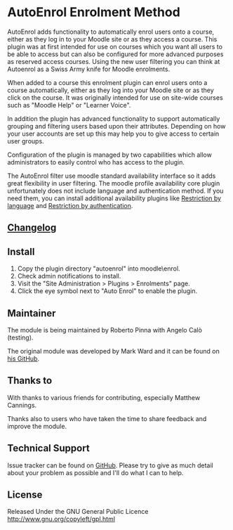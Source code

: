 # AutoEnrol Enrolment Method

AutoEnrol adds functionality to automatically enrol users onto a course, either as they 
log in to your Moodle site or as they access a course. This plugin was at first intended 
for use on courses which you want all users to be able to access but can also be configured
for more advanced purposes as reserved access courses. Using the new user filtering you can
think at Autoenrol as a Swiss Army knife for Moodle enrolments.

When added to a course this enrolment plugin can enrol users onto a course automatically,
either as they log into your Moodle site or as they click on the course. It was originally
intended for use on site-wide courses such as "Moodle Help" or "Learner Voice". 

In addition the plugin has advanced functionality to support automatically grouping and
filtering users based upon their attributes. Depending on how your user accounts are set
up this may help you to give access to certain user groups.

Configuration of the plugin is managed by two capabilities which allow administrators to 
easily control who has access to the plugin.

The AutoEnrol filter use moodle standard availability interface so it adds great flexibility 
in user filtering.
The moodle profile availability core plugin unfortunately does not include language and 
authentication method.  If you need them, you can install additional availability plugins 
like [Restriction by language](https://moodle.org/plugins/availability_language) and 
[Restriction by authentication](https://github.com/bobopinna/moodle-availability_auth).

## [Changelog](CHANGES.md)

## Install

1. Copy the plugin directory "autoenrol" into moodle\enrol\. 
2. Check admin notifications to install.
3. Visit the "Site Administration > Plugins > Enrolments" page.
4. Click the eye symbol next to "Auto Enrol" to enable the plugin. 

## Maintainer

The module is being maintained by Roberto Pinna with Angelo Calò (testing).

The original module was developed by Mark Ward and it can be found on 
[his GitHub](https://github.com/markward/enrol_autoenrol). 

## Thanks to

With thanks to various friends for contributing, especially Matthew Cannings. 

Thanks also to users who have taken the time to share feedback and improve the module.

## Technical Support

Issue tracker can be found on [GitHub](https://github.com/bobopinna/moodle-enrol_autoenrol/issues).
Please try to give as much detail about your problem as possible and I'll do what I can to help.

## License

Released Under the GNU General Public Licence http://www.gnu.org/copyleft/gpl.html
